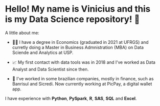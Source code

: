 # Hello! My name is Vinicius and this is my Data Science repository! 👋

A little about me:

- :student:	I have a degree in Economics (graduated in 2021 at UFRGS) and curretly doing a Master in Business Admnistration (MBA) on Data Sciende and Analytics at USP.

- :chart_with_upwards_trend: My first contact with data tools was in 2018 and I've worked as Data Analyst and Data Scientist since then.

- :bank:	I've worked in some brazilian companies, mostly in finance, such as Banrisul and Sicredi. Now currently working at PicPay, a digital wallet app.


I have experience with **Python**, **PySpark**, **R**, **SAS**, **SQL** and **Excel**.
